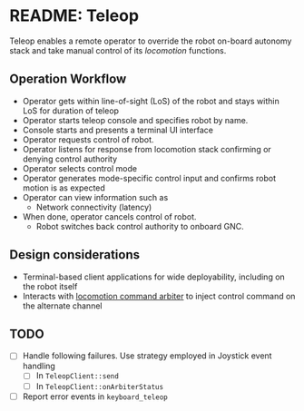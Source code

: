 # README: Teleop

Teleop enables a remote operator to override the robot on-board autonomy stack and take manual 
control of its _locomotion_ functions. 

## Operation Workflow

- Operator gets within line-of-sight (LoS) of the robot and stays within LoS for duration of teleop
- Operator starts teleop console and specifies robot by name. 
- Console starts and presents a terminal UI interface
- Operator requests control of robot. 
- Operator listens for response from locomotion stack confirming or denying control authority
- Operator selects control mode
- Operator generates mode-specific control input and confirms robot motion is as expected
- Operator can view information such as 
  - Network connectivity (latency)
- When done, operator cancels control of robot. 
  - Robot switches back control authority to onboard GNC.

## Design considerations

- Terminal-based client applications for wide deployability, including on the robot itself
- Interacts with [locomotion command arbiter](../arbiter/README.md) to inject control command on the alternate channel

## TODO

- [ ] Handle following failures. Use strategy employed in Joystick event handling 
  - [ ] In `TeleopClient::send`
  - [ ] In `TeleopClient::onArbiterStatus`
- [ ] Report error events in `keyboard_teleop` 